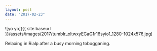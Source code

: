 ```yaml
---
layout: post
date: "2017-02-23"
---
```


![yo yo]({{ site.baseurl }}/assets/images/2017/tumblr_oltwxyEGaG1r16syio1_1280-1024x576.jpg)

Relaxing in Rialp after a busy morning tobogganing.
